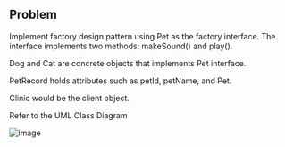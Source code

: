 ## Problem 

Implement factory design pattern using Pet as the factory interface. The interface implements two methods: makeSound() and play().

Dog and Cat are concrete objects that implements Pet interface.

PetRecord holds attributes such as petId, petName, and Pet.

Clinic would be the client object.

Refer to the UML Class Diagram

![image](https://github.com/user-attachments/assets/959e50ca-d421-474c-a1df-6535e5945bae)
